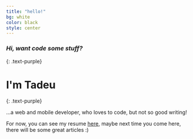 ```yaml
---
title: "hello!"
bg: white
color: black
style: center
---
```


### *Hi, want code some stuff?*
{: .text-purple}

<span class="fa-stack subtlecircle" style="font-size:100px; background:rgba(255,166,0,0.1)">
  <i class="fa fa-circle fa-stack-2x text-white"></i>
  <i class="fa fa-bicycle fa-stack-1x text-orange"></i>
</span>

# I'm Tadeu
{: .text-purple}


…a web and mobile developer, who loves to code, but not so good writing!

For now, you can see my resume [here](/resume/#/rb/en), maybe next time you come here, there will be some great articles :)
